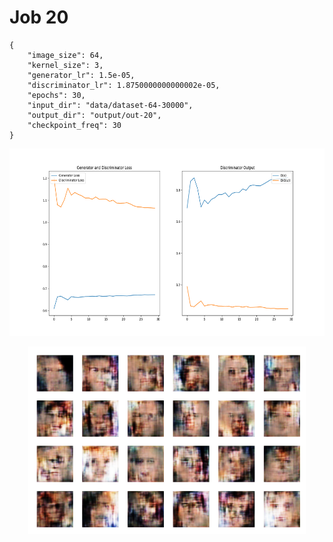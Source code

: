 
Job 20
======


```
{
    "image_size": 64,
    "kernel_size": 3,
    "generator_lr": 1.5e-05,
    "discriminator_lr": 1.8750000000000002e-05,
    "epochs": 30,
    "input_dir": "data/dataset-64-30000",
    "output_dir": "output/out-20",
    "checkpoint_freq": 30
}
```  
<p align="center">
    <img src="images/plot20.png" height="300"/>
</p>  
<p align="center">
    <img src="images/output20.png" height="300"/>
</p>